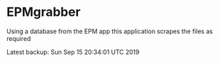 # EPMgrabber
Using a database from the EPM app this application scrapes the files as required


Latest backup: Sun Sep 15 20:34:01 UTC 2019

